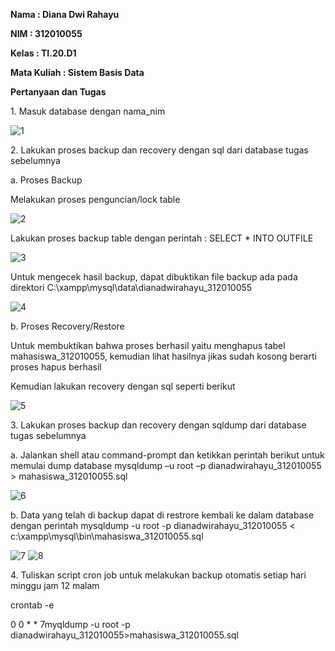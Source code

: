 <b> Nama : Diana Dwi Rahayu
<p> NIM : 312010055
<p> Kelas : TI.20.D1
<p> Mata Kuliah : Sistem Basis Data
<p> Pertanyaan dan Tugas </b>
<p> 1. Masuk database dengan nama_nim

![1](https://user-images.githubusercontent.com/101866805/171573840-7f54ba26-7122-46f7-88f1-f4ba322d2c63.png)
<p> 2. Lakukan proses backup dan recovery dengan sql dari database tugas sebelumnya
<p> a. Proses Backup
<p> Melakukan proses penguncian/lock table

![2](https://user-images.githubusercontent.com/101866805/171570476-6319a8ee-1595-41e3-a963-82beca37b61f.png)
<p> Lakukan proses backup table dengan perintah : SELECT * INTO OUTFILE

![3](https://user-images.githubusercontent.com/101866805/171570669-6c2f3a7e-0206-431b-8c4f-f5d275365071.png)
<p> Untuk mengecek hasil backup, dapat dibuktikan file backup ada pada direktori C:\xampp\mysql\data\dianadwirahayu_312010055

![4](https://user-images.githubusercontent.com/101866805/171570930-f2182278-6c33-4b65-b99d-cca4d22bac25.png)
<p> b. Proses Recovery/Restore
<p> Untuk membuktikan bahwa proses berhasil yaitu menghapus tabel mahasiswa_312010055, kemudian lihat hasilnya jikas sudah kosong berarti proses hapus berhasil
<p> Kemudian lakukan recovery dengan sql seperti berikut

![5](https://user-images.githubusercontent.com/101866805/171571251-e3bcbb35-4cd3-4c65-b979-1e7d46236dc4.png)
<p> 3. Lakukan proses backup dan recovery dengan sqldump dari database tugas sebelumnya
<p> a. Jalankan shell atau command-prompt dan ketikkan perintah berikut untuk memulai dump database mysqldump –u root –p dianadwirahayu_312010055 > mahasiswa_312010055.sql

![6](https://user-images.githubusercontent.com/101866805/171572807-a7e23867-624a-4400-b44a-89f29d6880cf.png)
<p> b. Data yang telah di backup dapat di restrore kembali ke dalam database dengan perintah mysqldump -u root -p dianadwirahayu_312010055 < c:\xampp\mysql\bin\mahasiswa_312010055.sql

![7](https://user-images.githubusercontent.com/101866805/171573149-5ef9e5db-93ae-42b8-afa4-61fb1be25756.png)
![8](https://user-images.githubusercontent.com/101866805/171573183-d1f54f09-9cf8-44c8-bdb4-1061b5638516.png)
<p> 4. Tuliskan script cron job untuk melakukan backup otomatis setiap hari minggu jam 12 malam
<p> crontab -e
<p> 0 0 * * 7myqldump -u root -p dianadwirahayu_312010055>mahasiswa_312010055.sql
